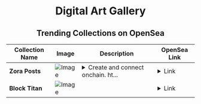 <div align="center">

# Digital Art Gallery

## Trending Collections on OpenSea

| Collection Name                       | Image                                                                                     | Description                       | OpenSea Link                                                                                          |
|---------------------------------------|-------------------------------------------------------------------------------------------|-----------------------------------|--------------------------------------------------------------------------------------------------------|
| **Zora Posts** | ![Image](https://i.seadn.io/s/raw/files/31a4c0286cb6c9976bf6d52872bac32b.jpg?w=500&auto=format?w=200&auto=format) | <details><summary>Create and connect onchain. ht...</summary>Create and connect onchain. https://zora.co</details> | <details><summary>Link</summary>[Zora Posts](https://opensea.io/collection/zora-posts-10757)</details> |
| **Block Titan** | ![Image](https://i.seadn.io/s/raw/files/0f4eebac70e8a6338329509d739e4147.jpg?w=500&auto=format?w=200&auto=format) |  | <details><summary>Link</summary>[Block Titan](https://opensea.io/collection/block-titan)</details> |

</div>